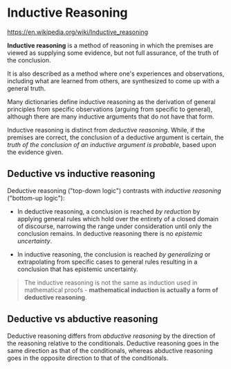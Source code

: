 # Inductive Reasoning

https://en.wikipedia.org/wiki/Inductive_reasoning

**Inductive reasoning** is a method of reasoning in which the premises are viewed as supplying some evidence, but not full assurance, of the truth of the conclusion.

It is also described as a method where one's experiences and observations, including what are learned from others, are synthesized to come up with a general truth.

Many dictionaries define inductive reasoning as the derivation of general principles from specific observations (arguing from specific to general), although there are many inductive arguments that do not have that form.

Inductive reasoning is distinct from *deductive reasoning*. While, if the premises are correct, the conclusion of a deductive argument is certain, the *truth of the conclusion of an inductive argument is probable*, based upon the evidence given.


## Deductive vs inductive reasoning

Deductive reasoning ("top-down logic") contrasts with *inductive reasoning* ("bottom-up logic"):

* In deductive reasoning, a conclusion is reached *by reduction* by applying general rules which hold over the entirety of a closed domain of discourse, narrowing the range under consideration until only the conclusion remains. In deductive reasoning there is no *epistemic uncertainty*.

* In inductive reasoning, the conclusion is reached *by generalizing* or extrapolating from specific cases to general rules resulting in a conclusion that has epistemic uncertainty.

> The inductive reasoning is not the same as induction used in mathematical proofs - **mathematical induction is actually a form of deductive reasoning**.


## Deductive vs abductive reasoning

Deductive reasoning differs from *abductive reasoning* by the direction of the reasoning relative to the conditionals. Deductive reasoning goes in the same direction as that of the conditionals, whereas abductive reasoning goes in the opposite direction to that of the conditionals.
